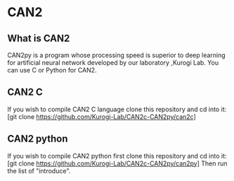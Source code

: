 # CAN2
## What is CAN2
CAN2py is a  program whose processing speed is superior to deep learning for artificial neural network developed by our laboratory ,Kurogi Lab.
You can use C or Python for CAN2.

## CAN2  C 
If you wish to compile CAN2 C language  clone this repository and cd into it:
[git clone https://github.com/Kurogi-Lab/CAN2c-CAN2py/can2c]

## CAN2  python
If you wish to compile CAN2 python first clone this repository and cd into it:
[git clone https://github.com/Kurogi-Lab/CAN2c-CAN2py/can2py]
Then run the list of "introduce".
